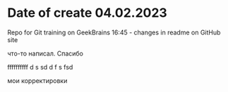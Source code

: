 # Date of create 04.02.2023
Repo for Git training on GeekBrains
16:45 - changes in readme on GitHub site 


что-то написал. Спасибо

ffffffffff
d
s
sd
d
f
s
fsd

мои корректировки
